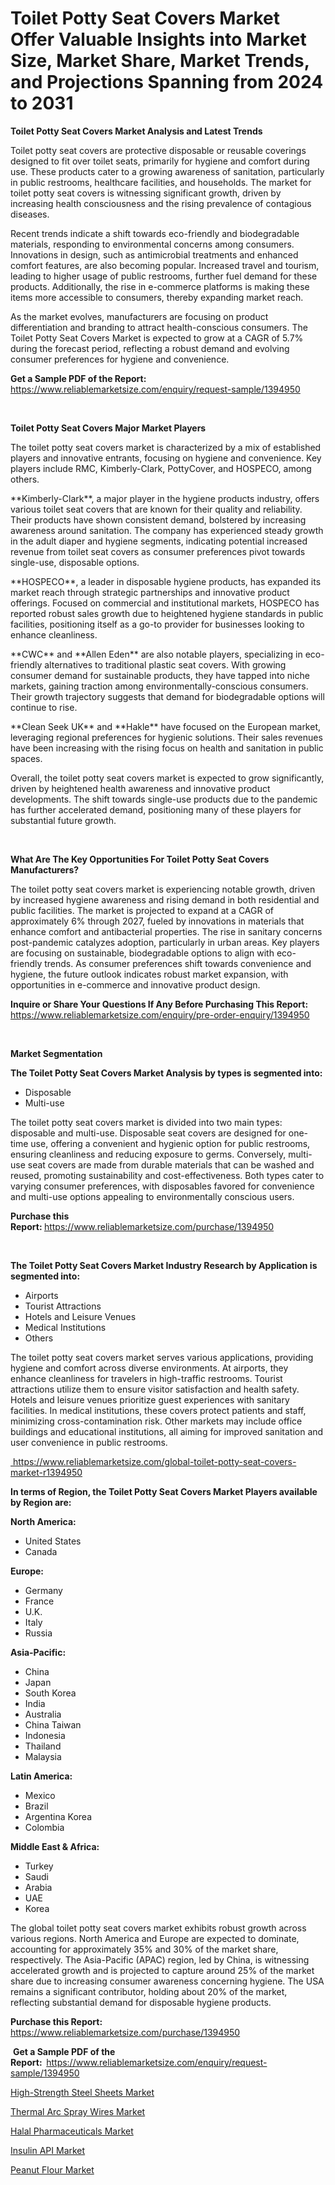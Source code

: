 <p><h1>Toilet Potty Seat Covers Market Offer Valuable Insights into Market Size, Market Share, Market Trends, and Projections Spanning from 2024 to 2031</h1></p><p><strong>Toilet Potty Seat Covers Market Analysis and Latest Trends</strong></p>
<p><p>Toilet potty seat covers are protective disposable or reusable coverings designed to fit over toilet seats, primarily for hygiene and comfort during use. These products cater to a growing awareness of sanitation, particularly in public restrooms, healthcare facilities, and households. The market for toilet potty seat covers is witnessing significant growth, driven by increasing health consciousness and the rising prevalence of contagious diseases. </p><p>Recent trends indicate a shift towards eco-friendly and biodegradable materials, responding to environmental concerns among consumers. Innovations in design, such as antimicrobial treatments and enhanced comfort features, are also becoming popular. Increased travel and tourism, leading to higher usage of public restrooms, further fuel demand for these products. Additionally, the rise in e-commerce platforms is making these items more accessible to consumers, thereby expanding market reach.</p><p>As the market evolves, manufacturers are focusing on product differentiation and branding to attract health-conscious consumers. The Toilet Potty Seat Covers Market is expected to grow at a CAGR of 5.7% during the forecast period, reflecting a robust demand and evolving consumer preferences for hygiene and convenience.</p></p>
<p><strong>Get a Sample PDF of the Report:&nbsp;</strong> <a href="https://www.reliablemarketsize.com/enquiry/request-sample/1394950">https://www.reliablemarketsize.com/enquiry/request-sample/1394950</a></p>
<p>&nbsp;</p>
<p><strong>Toilet Potty Seat Covers Major Market Players</strong></p>
<p><p>The toilet potty seat covers market is characterized by a mix of established players and innovative entrants, focusing on hygiene and convenience. Key players include RMC, Kimberly-Clark, PottyCover, and HOSPECO, among others.</p><p>**Kimberly-Clark**, a major player in the hygiene products industry, offers various toilet seat covers that are known for their quality and reliability. Their products have shown consistent demand, bolstered by increasing awareness around sanitation. The company has experienced steady growth in the adult diaper and hygiene segments, indicating potential increased revenue from toilet seat covers as consumer preferences pivot towards single-use, disposable options.</p><p>**HOSPECO**, a leader in disposable hygiene products, has expanded its market reach through strategic partnerships and innovative product offerings. Focused on commercial and institutional markets, HOSPECO has reported robust sales growth due to heightened hygiene standards in public facilities, positioning itself as a go-to provider for businesses looking to enhance cleanliness.</p><p>**CWC** and **Allen Eden** are also notable players, specializing in eco-friendly alternatives to traditional plastic seat covers. With growing consumer demand for sustainable products, they have tapped into niche markets, gaining traction among environmentally-conscious consumers. Their growth trajectory suggests that demand for biodegradable options will continue to rise.</p><p>**Clean Seek UK** and **Hakle** have focused on the European market, leveraging regional preferences for hygienic solutions. Their sales revenues have been increasing with the rising focus on health and sanitation in public spaces.</p><p>Overall, the toilet potty seat covers market is expected to grow significantly, driven by heightened health awareness and innovative product developments. The shift towards single-use products due to the pandemic has further accelerated demand, positioning many of these players for substantial future growth.</p></p>
<p>&nbsp;</p>
<p><strong>What Are The Key Opportunities For Toilet Potty Seat Covers Manufacturers?</strong></p>
<p><p>The toilet potty seat covers market is experiencing notable growth, driven by increased hygiene awareness and rising demand in both residential and public facilities. The market is projected to expand at a CAGR of approximately 6% through 2027, fueled by innovations in materials that enhance comfort and antibacterial properties. The rise in sanitary concerns post-pandemic catalyzes adoption, particularly in urban areas. Key players are focusing on sustainable, biodegradable options to align with eco-friendly trends. As consumer preferences shift towards convenience and hygiene, the future outlook indicates robust market expansion, with opportunities in e-commerce and innovative product design.</p></p>
<p><strong>Inquire or Share Your Questions If Any Before Purchasing This Report:</strong> <a href="https://www.reliablemarketsize.com/enquiry/pre-order-enquiry/1394950">https://www.reliablemarketsize.com/enquiry/pre-order-enquiry/1394950</a></p>
<p>&nbsp;</p>
<p><strong>Market Segmentation</strong></p>
<p><strong>The Toilet Potty Seat Covers Market Analysis by types is segmented into:</strong></p>
<p><ul><li>Disposable</li><li>Multi-use</li></ul></p>
<p><p>The toilet potty seat covers market is divided into two main types: disposable and multi-use. Disposable seat covers are designed for one-time use, offering a convenient and hygienic option for public restrooms, ensuring cleanliness and reducing exposure to germs. Conversely, multi-use seat covers are made from durable materials that can be washed and reused, promoting sustainability and cost-effectiveness. Both types cater to varying consumer preferences, with disposables favored for convenience and multi-use options appealing to environmentally conscious users.</p></p>
<p><strong>Purchase this Report:&nbsp;</strong><a href="https://www.reliablemarketsize.com/purchase/1394950">https://www.reliablemarketsize.com/purchase/1394950</a></p>
<p>&nbsp;</p>
<p><strong>The Toilet Potty Seat Covers Market Industry Research by Application is segmented into:</strong></p>
<p><ul><li>Airports</li><li>Tourist Attractions</li><li>Hotels and Leisure Venues</li><li>Medical Institutions</li><li>Others</li></ul></p>
<p><p>The toilet potty seat covers market serves various applications, providing hygiene and comfort across diverse environments. At airports, they enhance cleanliness for travelers in high-traffic restrooms. Tourist attractions utilize them to ensure visitor satisfaction and health safety. Hotels and leisure venues prioritize guest experiences with sanitary facilities. In medical institutions, these covers protect patients and staff, minimizing cross-contamination risk. Other markets may include office buildings and educational institutions, all aiming for improved sanitation and user convenience in public restrooms.</p></p>
<p><a href="https://www.reliablemarketsize.com/global-toilet-potty-seat-covers-market-r1394950">&nbsp;https://www.reliablemarketsize.com/global-toilet-potty-seat-covers-market-r1394950</a></p>
<p><strong>In terms of Region, the Toilet Potty Seat Covers Market Players available by Region are:</strong></p>
<p>
    <p> <strong> North America: </strong>
        <ul>
            <li>United States</li>
            <li>Canada</li>
        </ul>
        </p> 
    <p> <strong> Europe: </strong>
        <ul>
            <li>Germany</li>
            <li>France</li>
            <li>U.K.</li>
            <li>Italy</li>
            <li>Russia</li>
        </ul>
        </p> 
    <p> <strong> Asia-Pacific: </strong>
        <ul>
            <li>China</li>
            <li>Japan</li>
            <li>South Korea</li>
            <li>India</li>
            <li>Australia</li>
            <li>China Taiwan</li>
            <li>Indonesia</li>
            <li>Thailand</li>
            <li>Malaysia</li>
        </ul>
        </p> 
    <p> <strong> Latin America: </strong>
        <ul>
            <li>Mexico</li>
            <li>Brazil</li>
            <li>Argentina Korea</li>
            <li>Colombia</li>
        </ul>
        </p> 
    <p> <strong> Middle East & Africa: </strong>
        <ul>
            <li>Turkey</li>
            <li>Saudi</li>
            <li>Arabia</li>
            <li>UAE</li>
            <li>Korea</li>
        </ul>
    </p>
    </p>
<p><p>The global toilet potty seat covers market exhibits robust growth across various regions. North America and Europe are expected to dominate, accounting for approximately 35% and 30% of the market share, respectively. The Asia-Pacific (APAC) region, led by China, is witnessing accelerated growth and is projected to capture around 25% of the market share due to increasing consumer awareness concerning hygiene. The USA remains a significant contributor, holding about 20% of the market, reflecting substantial demand for disposable hygiene products.</p></p>
<p><strong>Purchase this Report: </strong><a href="https://www.reliablemarketsize.com/purchase/1394950">https://www.reliablemarketsize.com/purchase/1394950</a></p>
<p>&nbsp;<strong>Get a Sample PDF of the Report:&nbsp;&nbsp;</strong><a href="https://www.reliablemarketsize.com/enquiry/request-sample/1394950">https://www.reliablemarketsize.com/enquiry/request-sample/1394950</a></p>
<p><strong></strong></p>
<p><p><a href="https://issuu.com/reportprime-2/docs/high-strength-steel-sheets-market-s_27a8c503051701">High-Strength Steel Sheets Market</a></p><p><a href="https://issuu.com/reportprime-2/docs/thermal-arc-spray-wires-market-size_334e24b0f773ec">Thermal Arc Spray Wires Market</a></p><p><a href="https://www.linkedin.com/pulse/insights-halal-pharmaceuticals-industry-market-financial-ydgzf?trackingId=jyCADgixSP%2B7ldm3ieOzUQ%3D%3D">Halal Pharmaceuticals Market</a></p><p><a href="https://www.linkedin.com/pulse/evaluating-global-insulin-api-market-trends-growth-opportunities-8wiof?trackingId=O9rom2ihRUmWcRGYNiZ47g%3D%3D">Insulin API Market</a></p><p><a href="https://www.linkedin.com/pulse/peanut-flour-market-industry-trends-forecast-period-from-rzljf?trackingId=V4dfA6QrRYOEItSak%2B%2FZWw%3D%3D">Peanut Flour Market</a></p></p>